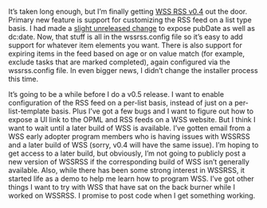 It’s taken long enough, but I’m finally getting [WSS RSS
v0.4](prj_sharepointsynd.aspx) out the door. Primary new feature is
support for customizing the RSS feed on a list type basis. I had made a
[slight unreleased
change](PermaLink.aspx?guid=cdecfa58-31d6-4da5-bb22-3d0246b25747) to
expose pubDate as well as dc:date. Now, that stuff is all in the
wssrss.config file so it’s easy to add support for whatever item
elements you want. There is also support for expiring items in the feed
based on age or on value match (for example, exclude tasks that are
marked completed), again configured via the wssrss.config file. In even
bigger news, I didn’t change the installer process this time.

It’s going to be a while before I do a v0.5 release. I want to enable
configuration of the RSS feed on a per-list basis, instead of just on a
per-list-template basis. Plus I’ve got a few bugs and I want to figure
out how to expose a UI link to the OPML and RSS feeds on a WSS website.
But I think I want to wait until a later build of WSS is available. I’ve
gotten email from a WSS early adopter program members who is having
issues with WSSRSS and a later build of WSS (sorry, v0.4 will have the
same issue). I’m hoping to get access to a later build, but obviously,
I’m not going to publicly post a new version of WSSRSS if the
corresponding build of WSS isn’t generally available. Also, while there
has been some strong interest in WSSRSS, it started life as a demo to
help me learn how to program WSS. I’ve got other things I want to try
with WSS that have sat on the back burner while I worked on WSSRSS. I
promise to post code when I get something working.
